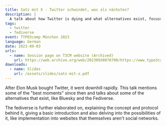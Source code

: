 ```yaml
---
title: Satz mit X - Twitter schwindet, was als nächstes?
description: |
  A talk about how Twitter is dying and what alternatives exist, focussing on the fediverse.
tags:
  - twitter
  - fediverse
event: TYPO3camp München 2023
language: German
date: 2023-09-03
urls:
  - name: Session page on T3CM website (Archived)
    url: https://web.archive.org/web/20230930070700/https://www.typo3camp-muenchen.de/session/satz-mit-x-twitter-schwindet-was-als-naechstes-96
downloads:
  - name: Slides
    url: /assets/slides/satz-mit-x.pdf
---
```


After Elon Musk bought Twitter, it went downhill rapidly. This talk mentions
some of the "best moments" since then and talks about some of the alternatives
that exist, like Bluesky and the Fediverse.

The fediverse is further elaborated on, explaining the concept and protocol
behind it, giving a basic introduction and also delving into the possibilities
of it, like implementation into websites that themselves aren't social networks.
